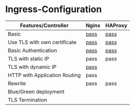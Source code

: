 # Ingress-Configuration
| Features/Controller  |  Nginx | HAProxy  |
|---|---|---|
| Basic  | [pass](https://github.com/amy88ma/Ingress-Configuration/blob/deed9037aa036d14b2a6c0e361826eaf17eaf2b3/Jupyter%20Notebooks/Basic_ingress.ipynb)  |  [pass](https://github.com/amy88ma/Ingress-Configuration/blob/b45bb9724d51c8e64e2ec481bd0ec7b79fe8ac73/Jupyter%20Notebooks-haproxy/HAProxy_Basic.ipynb) |
| Use TLS with own certificate  | [pass](https://github.com/amy88ma/Ingress-Configuration/blob/62d090685b6d2f58036014c08aaf331d19178886/Jupyter%20Notebooks/OwnTLScert.ipynb)  | [pass](https://github.com/amy88ma/Ingress-Configuration/blob/51e29beebd52c14e8b2a30fc98252f9f499368f3/Jupyter%20Notebooks-haproxy/OwnCert_HAProxy.ipynb)  |
|  Basic Authentication | [pass](https://github.com/amy88ma/Ingress-Configuration/blob/9dc36e1b9ce0f61ce3a5162b424419b2a46eb897/Jupyter%20Notebooks/Nginx_BasicAuth.ipynb)  | [pass](https://github.com/amy88ma/Ingress-Configuration/blob/7f147990852a36eecd4958ca1b45b47d0791f486/Jupyter%20Notebooks-haproxy/HAProxy%20Authentication.ipynb)  |
| TLS with static IP  | pass  | pass  |
| TLS with dynamic IP  | [pass](https://github.com/amy88ma/Ingress-Configuration/blob/faf9fae645fd5ce0cf25f279db15373866387251/Jupyter%20Notebooks/TLS_DynamicIP.ipynb)  |   |
| HTTP with Application Routing  |  pass |   |
| Rewrite  | pass  |  pass |
|  Blue/Green deployment |   |   |
| TLS Termination  |   |   |
